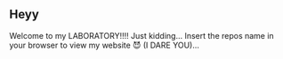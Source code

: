## Heyy
Welcome to my LABORATORY!!!!
Just kidding... Insert the repos name in your browser to view my website 😈 (I DARE YOU)...

